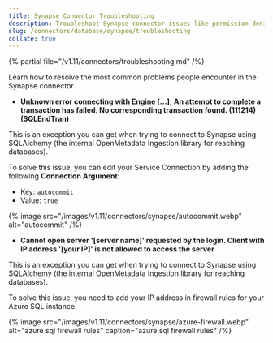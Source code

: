 ```yaml
---
title: Synapse Connector Troubleshooting
description: Troubleshoot Synapse connector issues like permission denial, query errors, or slow ingestion.
slug: /connectors/database/synapse/troubleshooting
collate: true
---
```


{% partial file="/v1.11/connectors/troubleshooting.md" /%}

Learn how to resolve the most common problems people encounter in the Synapse connector.

* **Unknown error connecting with Engine [...]; An attempt to complete a transaction has failed. No corresponding transaction found. (111214) (SQLEndTran)**

This is an exception you can get when trying to connect to Synapse using SQLAlchemy (the internal OpenMetadata Ingestion
library for reaching databases).

To solve this issue, you can edit your Service Connection by adding the following **Connection Argument**:
- Key: `autocommit`
- Value: `true`

{% image
src="/images/v1.11/connectors/synapse/autocommit.webp"
alt="autocommit" /%}


 
* **Cannot open server '[server name]' requested by the login. Client with IP address '[your IP]' is not allowed to access the server**

This is an exception you can get when trying to connect to Synapse using SQLAlchemy (the internal OpenMetadata Ingestion library for reaching databases).


To solve this issue, you need to add your IP address in firewall rules for your Azure SQL instance.

{% image
src="/images/v1.11/connectors/synapse/azure-firewall.webp"
alt="azure sql firewall rules"
caption="azure sql firewall rules" /%}

